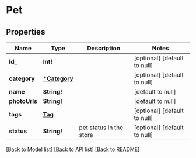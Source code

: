 # Pet

## Properties
Name | Type | Description | Notes
------------ | ------------- | ------------- | -------------
**Id_** | **Int!** |  | [optional] [default to null]
**category** | [***Category**](Category.md) |  | [optional] [default to null]
**name** | **String!** |  | [default to null]
**photoUrls** | **String!** |  | [default to null]
**tags** | [**Tag**](Tag.md) |  | [optional] [default to null]
**status** | **String!** | pet status in the store | [optional] [default to null]

[[Back to Model list]](../README.md#documentation-for-models) [[Back to API list]](../README.md#documentation-for-api-endpoints) [[Back to README]](../README.md)


